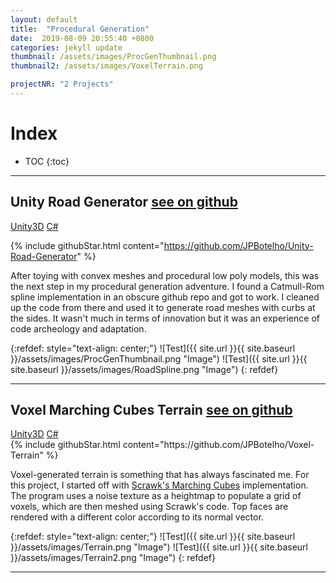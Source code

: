 ```yaml
---
layout: default
title:  "Procedural Generation"
date:  2019-08-09 20:55:40 +0800
categories: jekyll update
thumbnail: /assets/images/ProcGenThumbnail.png
thumbnail2: /assets/images/VoxelTerrain.png

projectNR: "2 Projects"
---
```

<script async defer src="https://buttons.github.io/buttons.js"></script>

# Index
* TOC
{:toc}

---
## Unity Road Generator  <a href="https://github.com/JPBotelho/Unity-Road-Generator" class = "githubLink">see on github</a>
<div markdown="0" class = "tagContainer">
<a href="#" class = "unityTag">Unity3D</a>
<a href="#" class = "csharpTag">C#</a>
</div>

{% include githubStar.html content="https://github.com/JPBotelho/Unity-Road-Generator" %} 

After toying with convex meshes and procedural low poly models, this was the next step in my procedural generation adventure. I found a Catmull-Rom spline implementation in an obscure github repo and got to work. I cleaned up the code from there and used it to generate road meshes with curbs at the sides. It wasn't much in terms of innovation but it was an experience of code archeology and adaptation.

{:refdef: style="text-align: center;"}
![Test]({{ site.url }}{{ site.baseurl }}/assets/images/ProcGenThumbnail.png "Image")
![Test]({{ site.url }}{{ site.baseurl }}/assets/images/RoadSpline.png "Image")
{: refdef}

---

## Voxel Marching Cubes Terrain <a href="https://github.com/JPBotelho/Voxel-Terrain" class = "githubLink">see on github</a>
<div markdown="0" class = "tagContainer">
<a href="#" class = "unityTag">Unity3D</a>
<a href="#" class = "csharpTag">C#</a>
</div>
{% include githubStar.html content="https://github.com/JPBotelho/Voxel-Terrain" %} 

Voxel-generated terrain is something that has always fascinated me. For this project, I started off with [Scrawk's Marching Cubes](https://github.com/Scrawk/Marching-Cubes) implementation. The program uses a noise texture as a heightmap to populate a grid of voxels, which are then meshed using Scrawk's code. Top faces are rendered with a different color according to its normal vector. 

{:refdef: style="text-align: center;"}
![Test]({{ site.url }}{{ site.baseurl }}/assets/images/Terrain.png "Image")
![Test]({{ site.url }}{{ site.baseurl }}/assets/images/Terrain2.png "Image")
{: refdef}


---
